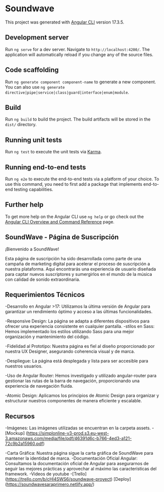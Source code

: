 # Soundwave

This project was generated with [Angular CLI](https://github.com/angular/angular-cli) version 17.3.5.

## Development server

Run `ng serve` for a dev server. Navigate to `http://localhost:4200/`. The application will automatically reload if you change any of the source files.

## Code scaffolding

Run `ng generate component component-name` to generate a new component. You can also use `ng generate directive|pipe|service|class|guard|interface|enum|module`.

## Build

Run `ng build` to build the project. The build artifacts will be stored in the `dist/` directory.

## Running unit tests

Run `ng test` to execute the unit tests via [Karma](https://karma-runner.github.io).

## Running end-to-end tests

Run `ng e2e` to execute the end-to-end tests via a platform of your choice. To use this command, you need to first add a package that implements end-to-end testing capabilities.

## Further help

To get more help on the Angular CLI use `ng help` or go check out the [Angular CLI Overview and Command Reference](https://angular.io/cli) page.
 
## SoundWave - Página de Suscripción
¡Bienvenido a SoundWave!

Esta página de suscripción ha sido desarrollada como parte de una campaña de marketing digital para acelerar el proceso de suscripción a nuestra plataforma. Aquí encontrarás una experiencia de usuario diseñada para captar nuevos suscriptores y sumergirlos en el mundo de la música con calidad de sonido extraordinaria.

## Requerimientos Técnicos


-Desarrollo en Angular >17: Utilizamos la última versión de Angular para garantizar un rendimiento óptimo y acceso a las últimas funcionalidades.

-Responsive Design: La página se adapta a diferentes dispositivos para ofrecer una experiencia consistente en cualquier pantalla.
-stilos en Sass: Hemos implementado los estilos utilizando Sass para una mejor organización y mantenimiento del código.

-Fidelidad al Prototipo: Nuestra página es fiel al diseño proporcionado por nuestra UX Designer, asegurando coherencia visual y de marca.

-Despliegue: La página está desplegada y lista para ser accesible para nuestros usuarios.

-Uso de Angular Router: Hemos investigado y utilizado angular-router para gestionar las rutas de la barra de navegación, proporcionando una experiencia de navegación fluida.

-Atomic Design: Aplicamos los principios de Atomic Design para organizar y estructurar nuestros componentes de manera eficiente y escalable.

## Recursos
-Imágenes: Las imágenes utilizadas se encuentran en la carpeta assets.
-[Mockup] (https://simplonline-v3-prod.s3.eu-west-3.amazonaws.com/media/file/pdf/46391d6c-b766-4ed3-a121-72c9b2a15960.pdf)

-Carta Gráfica: Nuestra página sigue la carta gráfica de SoundWave para mantener la identidad de marca.
-Documentación Oficial Angular: Consultamos la documentación oficial de Angular para asegurarnos de seguir las mejores prácticas y aprovechar al máximo las características del framework.
-Videos de youtube
-[Trello] (https://trello.com/b/cHl4SWS6/soundwave-proyect)
[Deploy] (https://soundwavesaraprimero.netlify.app/)
